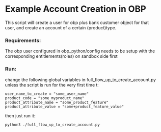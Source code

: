 # Example Account Creation in OBP

This script will create a user for obp plus bank customer object for that user, and create an account of a certain (product)type.
### Requirements:
The obp user configured in obp_python/config needs to be setup with the corresponding entitlements(roles) on sandbox side first



### Run:
change the following global variables in full_flow_up_to_create_account.py unless the script is run for the very first time
t:
```
user_name_to_create = "some_user_name"
product_code = "some_myproduct_name"
product_attribute_name = "some_product_feature"
product_attribute_value = "some+product_feature_value"
```
then just run it: 
```
python3 ./full_flow_up_to_create_account.py
```